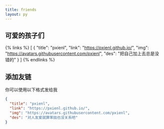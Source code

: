 ```yaml
---
title: friends
layout: py
---
```


## 可爱的孩子们

{% links %}
[
 {
  "title": "pxienl",
  "link": "https://pxienl.github.io/",
  "img": "https://avatars.githubusercontent.com/pxienl",
  "des": "把自己加上去总是没错的"
 }
]
{% endlinks %}

## 添加友链

你可以使用以下格式发给我

```json
{
  "title": "pxienl",
  "link": "https://pxienl.github.io/",
  "img": "https://avatars.githubusercontent.com/pxienl",
  "des": "对人友爱就算笨拙也没关系吧"
}
```
